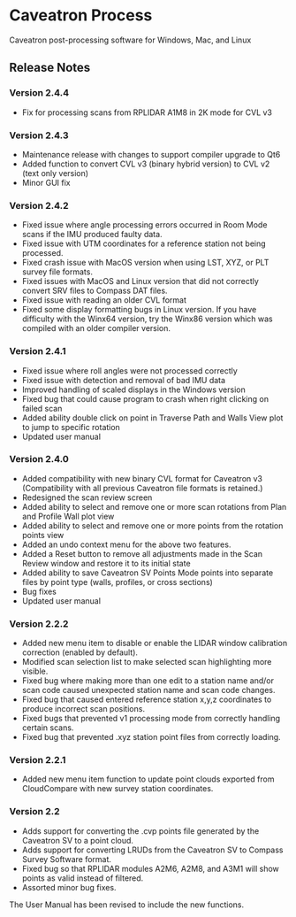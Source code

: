 # Caveatron Process
Caveatron post-processing software for Windows, Mac, and Linux

## Release Notes
### Version 2.4.4
- Fix for processing scans from RPLIDAR A1M8 in 2K mode for CVL v3

### Version 2.4.3
- Maintenance release with changes to support compiler upgrade to Qt6
- Added function to convert CVL v3 (binary hybrid version) to CVL v2 (text only version)
- Minor GUI fix

### Version 2.4.2
- Fixed issue where angle processing errors occurred in Room Mode scans if the IMU produced faulty data.
- Fixed issue with UTM coordinates for a reference station not being processed.
- Fixed crash issue with MacOS version when using LST, XYZ, or PLT survey file formats.
- Fixed issues with MacOS and Linux version that did not correctly convert SRV files to Compass DAT files.
- Fixed issue with reading an older CVL format
- Fixed some display formatting bugs in Linux version.
If you have difficulty with the Winx64 version, try the Winx86 version which was compiled with an older compiler version.

### Version 2.4.1
- Fixed issue where roll angles were not processed correctly
- Fixed issue with detection and removal of bad IMU data
- Improved handling of scaled displays in the Windows version
- Fixed bug that could cause program to crash when right clicking on failed scan
- Added ability double click on point in Traverse Path and Walls View plot to jump to specific rotation
- Updated user manual


### Version 2.4.0
- Added compatibility with new binary CVL format for Caveatron v3 (Compatibility with all previous Caveatron file formats is retained.)
- Redesigned the scan review screen
- Added ability to select and remove one or more scan rotations from Plan and Profile Wall plot view
- Added ability to select and remove one or more points from the rotation points view
- Added an undo context menu for the above two features.
- Added a Reset button to remove all adjustments made in the Scan Review window and restore it to its initial state
- Added ability to save Caveatron SV Points Mode points into separate files by point type (walls, profiles, or cross sections)
- Bug fixes
- Updated user manual

### Version 2.2.2
- Added new menu item to disable or enable the LIDAR window calibration correction (enabled by default).
- Modified scan selection list to make selected scan highlighting more visible.
- Fixed bug where making more than one edit to a station name and/or scan code caused unexpected station name and scan code changes.
- Fixed bug that caused entered reference station x,y,z coordinates to produce incorrect scan positions.
- Fixed bugs that prevented v1 processing mode from correctly handling certain scans.
- Fixed bug that prevented .xyz station point files from correctly loading.

### Version 2.2.1
- Added new menu item function to update point clouds exported from CloudCompare with new survey station coordinates.

### Version 2.2
- Adds support for converting the .cvp points file generated by the Caveatron SV to a point cloud.
- Adds support for converting LRUDs from the Caveatron SV to Compass Survey Software format.
- Fixed bug so that RPLIDAR modules A2M6, A2M8, and A3M1 will show points as valid instead of filtered.
- Assorted minor bug fixes.

The User Manual has been revised to include the new functions.
